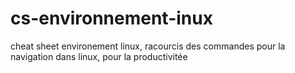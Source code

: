 # cs-environnement-inux

cheat sheet environement linux, racourcis des commandes pour la navigation dans linux, pour la productivitée
